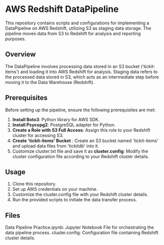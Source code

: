 
# AWS Redshift DataPipeline
This repository contains scripts and configurations for implementing a DataPipeline on AWS Redshift, utilizing S3 as staging data storage. The pipeline moves data from S3 to Redshift for analysis and reporting purposes.

## Overview
The DataPipeline involves processing data stored in an S3 bucket ('tickit-items') and loading it into AWS Redshift for analysis. Staging data refers to the processed data stored in S3, which acts as an intermediate step before moving it to the Data Warehouse (Redshift).

## Prerequisites
Before setting up the pipeline, ensure the following prerequisites are met:

1. **Install Boto3**: Python library for AWS SDK.
2. **Install Psycopg2**: PostgreSQL adapter for Python.
3. **Create a Role with S3 Full Access**: Assign this role to your Redshift cluster for accessing S3.
4. **Create 'tickit-items' Bucket** : Create an S3 bucket named 'tickit-items' and upload data files from 'tickitdb' into it.
5. Customize cluster.txt file and save it as **cluster.config**: Modify the cluster configuration file according to your Redshift cluster details.

## Usage
1. Clone this repository.
2. Set up AWS credentials on your machine.
3. Customize the cluster.config file with your Redshift cluster details.
5. Run the provided scripts to initiate the data transfer process.

## Files
Data Pipeline Practice.ipynb: Jupyter Notebook File for orchestrating the data pipeline process.
cluster.config: Configuration file containing Redshift cluster details.
